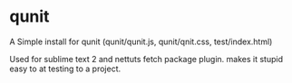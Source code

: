 qunit
=====

A Simple install for qunit (qunit/qunit.js, qunit/qnit.css, test/index.html)

Used for sublime text 2 and nettuts fetch package plugin. makes it stupid easy to at testing to a project.